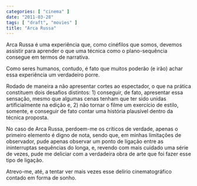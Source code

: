 ```yaml
---
categories: [ "cinema" ]
date: "2011-03-28"
tags: [ "draft", "movies" ]
title: "Arca Russa"
---
```

Arca Russa é uma experiência que, como cinéfilos que somos, devemos
assistir para aprender o que uma técnica como o plano-sequência consegue
em termos de narrativa.

Como seres humanos, contudo, é fato que muitos poderão (e irão)
achar essa experiência um verdadeiro porre.

Rodado de maneira a não apresentar cortes ao espectador, o que na
prática constituem dois desafios distintos: 1) conseguir, de fato,
apresentar essa sensação, mesmo que algumas cenas tenham que ter sido
unidas artificialmente na edição e, 2) não tornar o filme um exercício
de estilo, somente, e conseguir de fato contar uma história plausível
dentro da técnica proposta.

No caso de Arca Russa, perdoem-me os críticos de verdade, apenas o
primeiro elemento é digno de nota, sendo que, em minhas limitações
de observador, pude apenas observar um ponto de ligação entre as
ininterruptas sequências do longa, e, revendo com mais cuidado uma
série de vezes, pude me deliciar com a verdadeira obra de arte que foi
fazer esse tipo de ligação.

Atrevo-me, até, a tentar ver mais vezes esse delírio cinematográfico
contado em forma de sonho.
